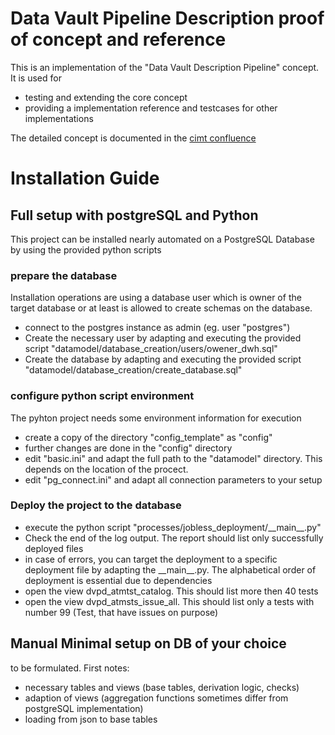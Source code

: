 Data Vault Pipeline Description proof of concept and reference
==============================================================

This is an implementation of the "Data Vault Description Pipeline" concept. 
It is used for
* testing and extending the core concept
* providing a implementation reference and testcases for other implementations

The detailed concept is documented in the [cimt confluence](https://cimtag.atlassian.net/wiki/spaces/CW/pages/3159719975/Data+Vault+Pipeline+Description+Standard+DVPD)

# Installation Guide
## Full setup with postgreSQL and Python  
This project can be installed nearly automated on a PostgreSQL Database
by using the provided python scripts
### prepare the database
Installation operations are using a database user which is owner of the target database
or at least is allowed to create schemas on the database.
* connect to the postgres instance as admin (eg. user "postgres")
* Create the necessary user by adapting and executing the provided script "datamodel/database_creation/users/owener_dwh.sql"
* Create the database by adapting and executing the provided script "datamodel/database_creation/create_database.sql"
### configure python script environment
The pyhton project needs some environment information for execution
* create a copy of the directory "config_template" as "config"
* further changes are done in the "config" directory
* edit "basic.ini" and adapt the full path to the "datamodel" directory. 
This depends on the location of the procect.
* edit "pg_connect.ini" and adapt all connection parameters to your setup
### Deploy the project to the database
* execute the python script "processes/jobless_deployment/\_\_main__.py"
* Check the end of the log output. The report should list only successfully deployed files
* in case of errors, you can target the deployment to a specific deployment file by 
adapting the \_\_main__.py. The alphabetical order of deployment is essential due to dependencies
* open the view dvpd_atmtst_catalog. This should list more then 40 tests
* open the view dvpd_atmsts_issue_all. 
This should list only a tests with number 99 (Test, that have issues on purpose)
## Manual Minimal setup on DB of your choice
to be formulated. First notes:
* necessary tables and views (base tables, derivation logic, checks) 
* adaption of views (aggregation functions sometimes differ from postgreSQL implementation)
* loading from json to base tables

